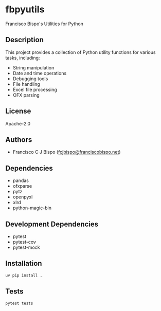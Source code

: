# fbpyutils

Francisco Bispo's Utilities for Python

## Description

This project provides a collection of Python utility functions for various tasks, including:

- String manipulation
- Date and time operations
- Debugging tools
- File handling
- Excel file processing
- OFX parsing

## License

Apache-2.0

## Authors

- Francisco C J Bispo (fcjbispo@franciscobispo.net)

## Dependencies

- pandas
- ofxparse
- pytz
- openpyxl
- xlrd
- python-magic-bin

## Development Dependencies

- pytest
- pytest-cov
- pytest-mock

## Installation

```bash
uv pip install .
```

## Tests

```bash
pytest tests
